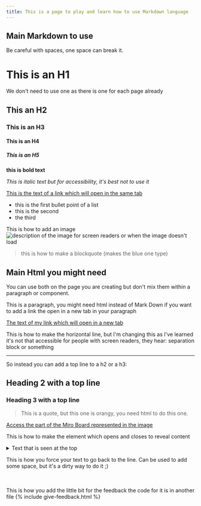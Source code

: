 ```yaml
---
title: This is a page to play and learn how to use Markdown language
---
```


## Main Markdown to use

Be careful with spaces, one space can break it.


# This is an H1 
We don't need to use one as there is one for each page already

## This an H2

### This is an H3

#### This is an H4

##### This is an H5

**this is bold text**

_This is italic text but for accessibility, it's best not to use it_

[This is the text of a link which will open in the same tab](http://www.this-is-the-url-of-your-link.com)

- this is the first bullet point of a list
- this is the second
- the third

This is how to add an image
![description of the image for screen readers or when the image doesn't load](/practitioner-stories/images/name-of-the-file-of-the-image)


> this is how to make a blockquote (makes the blue one type)

## Main Html you might need


You can use both on the page you are creating but don't mix them within a paragraph or component.

<p>This is a paragraph, you might need html instead of Mark Down if you want to add a link the open in a new tab in your paragraph</p>

<p><a href="http://www.this-is-the-url-of-your-link.com" target="_blank">The text of my link which will open in a new tab</a></p>

This is how to make the horizontal line, but I'm changing this as I've learned it's not that accessible for people with screen readers, they hear: separation block or something
<hr class="big">

So instead you can add a top line to a h2 or a h3:
<h2 class="top-line">Heading 2 with a top line</h2>
<h3 class="top-line">Heading 3 with a top line</h3>

<blockquote class="alt">
  <p>This is a quote, but this one is orangy, you need html to do this one.</p>
</blockquote>


<p><a href="" target="_blank">Access the part of the Miro Board represented in the image</a></p>

This is how to make the element which opens and closes to reveal content
 <details>
 <summary><span>Text that is seen at the top</span></summary>
 <p>text that displays when open - this is a paragraph</p>
 <ul>
    <li>this is a bullet point</li>
    <li>another bullet point</li>
 </ul>
 </details>

This is how you force your text to go back to the line. Can be used to add some space, but it's a dirty way to do it ;)
<br><br><br>


This is how you add the little bit for the feedback the code for it is in another file
{% include give-feedback.html %}

